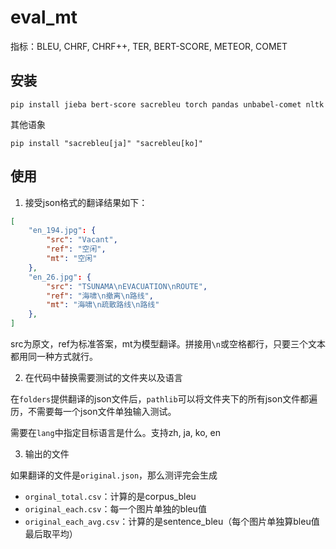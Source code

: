 # eval_mt

指标：BLEU, CHRF, CHRF++, TER, BERT-SCORE, METEOR, COMET

## 安装

```
pip install jieba bert-score sacrebleu torch pandas unbabel-comet nltk
```

其他语象
```
pip install "sacrebleu[ja]" "sacrebleu[ko]"
```

## 使用
1. 接受json格式的翻译结果如下：
```json
[
    "en_194.jpg": {
        "src": "Vacant",
        "ref": "空闲",
        "mt": "空闲"
    },
    "en_26.jpg": {
        "src": "TSUNAMA\nEVACUATION\nROUTE",
        "ref": "海啸\n撤离\n路线",
        "mt": "海啸\n疏散路线\n路线"
    },
]
```
src为原文，ref为标准答案，mt为模型翻译。拼接用`\n`或空格都行，只要三个文本都用同一种方式就行。

2. 在代码中替换需要测试的文件夹以及语言

在`folders`提供翻译的json文件后，`pathlib`可以将文件夹下的所有json文件都遍历，不需要每一个json文件单独输入测试。

需要在`lang`中指定目标语言是什么。支持zh, ja, ko, en

3. 输出的文件

如果翻译的文件是`original.json`，那么测评完会生成
- `orginal_total.csv`：计算的是corpus_bleu
- `original_each.csv`：每一个图片单独的bleu值
- `original_each_avg.csv`：计算的是sentence_bleu（每个图片单独算bleu值最后取平均）
